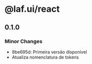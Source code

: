 # @laf.ui/react

## 0.1.0

### Minor Changes

- 8be695d: Primeira versão disponível
- Atualiza nomenclatura de tokens
